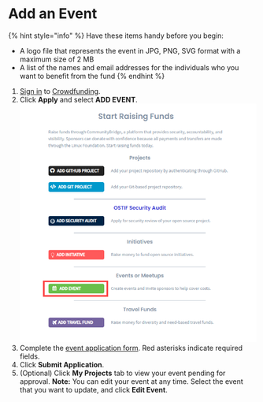 # Add an Event

{% hint style="info" %}
Have these items handy before you begin:

* A logo file that represents the event in JPG, PNG, SVG format with a maximum size of 2 MB
* A list of the names and email addresses for the individuals who you want to benefit from the fund
{% endhint %}

1. [Sign in](../../sso/sign-in/) to [Crowdfunding](https://crowdfunding.lfx.linuxfoundation.org/).
2. Click **Apply** and select **ADD EVENT**.  ![](../../.gitbook/assets/add-event.png) 
3. Complete the [event application form](../event-application.md). Red asterisks indicate required fields.
4. Click **Submit Application**.
5. \(Optional\) Click **My Projects** tab to view your event pending for approval.  **Note:** You can edit your event at any time. Select the event that you want to update, and click **Edit Event**.

